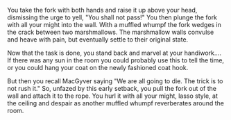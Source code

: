 You take the fork with both hands and raise it up above your head, dismissing the urge to yell, "You shall not pass!" 
You then plunge the fork with all your might into the wall.  With a muffled whumpf the fork wedges in the crack between
 two marshmallows. The marshmallow walls convulse and heave with pain, but eventually settle to their original state.

Now that the task is done, you stand back and marvel at your handiwork.... If there was any sun in the room you could 
probably use this to tell the time, or you could hang your coat on the newly fashioned coat hook.

But then you recall MacGyver saying "We are all going to die. The trick is to not rush it."
So, unfazed by this early setback, you pull the fork out of the wall and attach it to the rope.
You hurl it with all your might, lasso style, at the ceiling and despair as another muffled whumpf 
reverberates around the room. 
